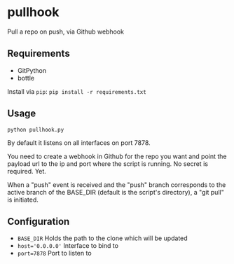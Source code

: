 pullhook
========

Pull a repo on push, via Github webhook

## Requirements
- GitPython
- bottle

Install via `pip`:
```pip install -r requirements.txt```


## Usage

`python pullhook.py`

By default it listens on all interfaces on port 7878. 

You need to create a webhook in Github for the repo you want and point the payload url to the ip and port where the script is running. No secret is required. Yet.

When a "push" event is received and the "push" branch corresponds to the active branch of the BASE_DIR (default is the script's directory), a "git pull" is initiated.

## Configuration
  - `BASE_DIR` Holds the path to the clone which will be updated
  - `host='0.0.0.0'` Interface to bind to
  - `port=7878` Port to listen to
